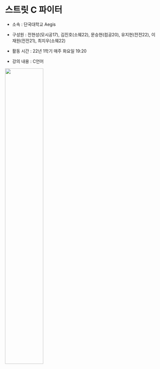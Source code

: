 스트릿 C 파이터
===========

+ 소속 : 단국대학교 Aegis

+ 구성원 : 전현성(모시공17), 김진호(소웨22), 문승현(컴공20), 유지현(전전22), 이재원(전전21), 최지우(소웨22)

+ 활동 시간 : 22년 1학기 매주 화요일 19:20

+ 강의 내용 : C언어

<img src="https://ifh.cc/g/YbW3K5.jpg"  width="50%" height="50%"/>
